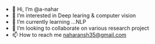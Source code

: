 - 👋 Hi, I’m @a-nahar
- 👀 I’m interested in Deep learing & computer vision
- 🌱 I’m currently learning ...NLP
- 💞️ I’m looking to collaborate on various research project
- 📫 How to reach me naharansh35@gmail.com

<!---
a-nahar/a-nahar is a ✨ special ✨ repository because its `README.md` (this file) appears on your GitHub profile.
You can click the Preview link to take a look at your changes.
--->
